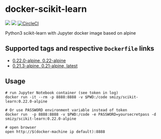 # docker-scikit-learn
[![](https://images.microbadger.com/badges/image/smizy/scikit-learn:0.22.0-alpine.svg)](https://microbadger.com/images/smizy/scikit-learn:0.22.0-alpine "Get your own image badge on microbadger.com") 
[![](https://images.microbadger.com/badges/version/smizy/scikit-learn:0.22.0-alpine.svg)](https://microbadger.com/images/smizy/scikit-learn:0.22.0-alpine "Get your own version badge on microbadger.com")
[![CircleCI](https://circleci.com/gh/smizy/docker-scikit-learn/tree/0.22.svg?style=svg&circle-token=0142f1f1188bf3bd4407cd860c1e8280f7315f60)](https://circleci.com/gh/smizy/docker-scikit-learn/tree/0.22)

Python3 scikit-learn with Jupyter docker image based on alpine 

## Supported tags and respective `Dockerfile` links

* [0.22.0-alpine, 0.22-alpine](https://github.com/smizy/docker-scikit-learn/blob/0.22/Dockerfile)
* [0.21.3-alpine, 0.21-alpine, latest](https://github.com/smizy/docker-scikit-learn/blob/master/Dockerfile)

## Usage

```
# run Jupyter Notebook container (see token in log)
docker run -it --rm -p 8888:8888 -v $PWD:/code smizy/scikit-learn:0.22.0-alpine

# Or use PASSWORD environment variable instead of token
docker run  -p 8888:8888 -v $PWD:/code -e PASSWORD=yoursecretpass -d smizy/scikit-learn:0.22.0-alpine

# open browser
open http://$(docker-machine ip default):8888
```
